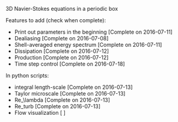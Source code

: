 3D Navier-Stokes equations in a periodic box

Features to add (check when complete):

- Print out parameters in the beginning [Complete on 2016-07-11]
- Dealiasing [Complete on 2016-07-08]
- Shell-averaged energy spectrum [Complete on 2016-07-11] 
- Dissipation [Complete on 2016-07-12]
- Production [Complete on 2016-07-12]
- Time step control [Complete on 2016-07-18] 

In python scripts:
- integral length-scale [Complete on 2016-07-13]
- Taylor microscale [Complete on 2016-07-13]
- Re_\lambda [Complete on 2016-07-13]
- Re_turb [Complete on 2016-07-13]
- Flow visualization [ ]
